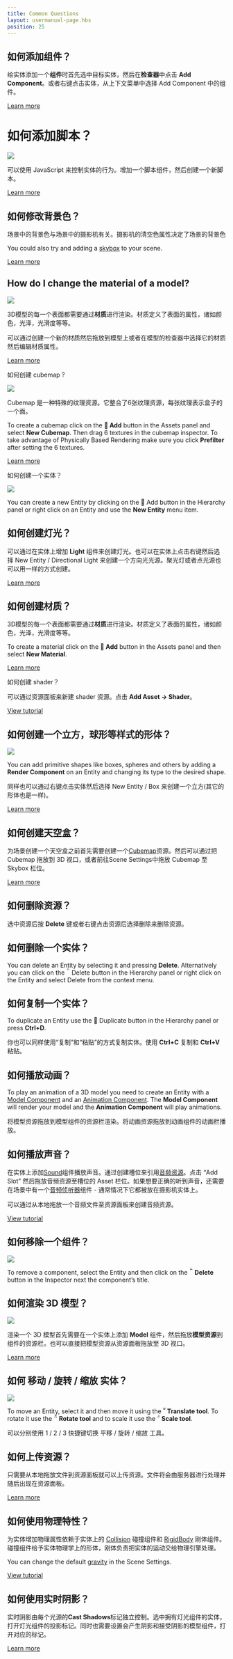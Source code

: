 ```yaml
---
title: Common Questions
layout: usermanual-page.hbs
position: 25
---
```


## 如何添加组件？

给实体添加一个**组件**时首先选中目标实体，然后在**检查器**中点击 **Add Component**。或者右键点击实体，从上下文菜单中选择 Add Component 中的组件。

[Learn more](https://developer.playcanvas.com/en/user-manual/packs/components/)

# 如何添加脚本？

<img src="https://playcanvas.com/static-assets/instructions/add-new-script.gif"/>

可以使用 JavaScript 来控制实体的行为。增加一个脚本组件，然后创建一个新脚本。

[Learn more](https://developer.playcanvas.com/en/user-manual/scripting/creating-new/)

## 如何修改背景色？

场景中的背景色与场景中的摄影机有关。摄影机的清空色属性决定了场景的背景色

You could also try and adding a [skybox](https://developer.playcanvas.com/en/user-manual/assets/cubemaps/) to your scene.

[Learn more](https://developer.playcanvas.com/en/user-manual/packs/components/camera/)

## How do I change the material of a model?

<img src="https://playcanvas.com/static-assets/instructions/change_material.gif"/>

3D模型的每一个表面都需要通过**材质**进行渲染。材质定义了表面的属性，诸如颜色，光泽，光滑度等等。

可以通过创建一个新的材质然后拖放到模型上或者在模型的检查器中选择它的材质然后编辑材质属性。

[Learn more](https://developer.playcanvas.com/en/user-manual/assets/materials/)

如何创建 cubemap ?

<img src="https://playcanvas.com/static-assets/instructions/new_cubemap.gif"/>

Cubemap 是一种特殊的纹理资源。它整合了6张纹理资源，每张纹理表示盒子的一个面。

To create a cubemap click on the **<span class="pc-icon">&#57632;</span> Add** button in the Assets panel and select **New Cubemap**. Then drag 6 textures in the cubemap inspector. To take advantage of Physically Based Rendering make sure you click **Prefilter** after setting the 6 textures.

[Learn more](https://developer.playcanvas.com/en/user-manual/assets/cubemaps/)

如何创建一个实体？

<img src="https://playcanvas.com/static-assets/instructions/new_entity.gif"/>

You can create a new Entity by clicking on the <span class="pc-icon">&#57632;</span> Add button in the Hierarchy panel or right click on an Entity and use the **New Entity** menu item.

## 如何创建灯光？

可以通过在实体上增加 **Light** 组件来创建灯光。也可以在实体上点击右键然后选择 New Entity / Directional Light 来创建一个方向光光源。聚光灯或者点光源也可以用一样的方式创建。

[Learn more](https://developer.playcanvas.com/en/user-manual/packs/components/light/)

## 如何创建材质？

3D模型的每一个表面都需要通过**材质**进行渲染。材质定义了表面的属性，诸如颜色，光泽，光滑度等等。

To create a material click on the **<span class="pc-icon">&#57632;</span> Add** button in the Assets panel and then select **New Material**.

[Learn more](https://developer.playcanvas.com/en/user-manual/assets/materials/)

如何创建 shader？

可以通过资源面板来新建 shader 资源。点击 **Add Asset -> Shader**。

[View tutorial](http://developer.playcanvas.com/en/tutorials/custom-shaders/)

## 如何创建一个立方，球形等样式的形体？

<img src="https://playcanvas.com/static-assets/instructions/new_box.gif"/>

You can add primitive shapes like boxes, spheres and others by adding a **Render Component** on an Entity and changing its type to the desired shape.

同样也可以通过右键点击实体然后选择 New Entity / Box 来创建一个立方(其它的形体也是一样)。

[Learn more](https://developer.playcanvas.com/en/user-manual/packs/components/render/)

## 如何创建天空盒？

为场景创建一个天空盒之前首先需要创建一个[Cubemap](http://developer.playcanvas.com/en/user-manual/assets/cubemaps/)资源。然后可以通过把 Cubemap 拖放到 3D 视口，或者前往Scene Settings中拖放 Cubemap 至 Skybox 栏位。

[Learn more](https://developer.playcanvas.com/en/user-manual/designer/settings/#skybox)

## 如何删除资源？

选中资源后按 **Delete** 键或者右键点击资源后选择删除来删除资源。

## 如何删除一个实体？

You can delete an Entity by selecting it and pressing **Delete**. Alternatively you can click on the <span class="pc-icon">&#57636;</span> Delete button in the Hierarchy panel or right click on the Entity and select Delete from the context menu.

## 如何复制一个实体？

To duplicate an Entity use the <span class="pc-icon">&#57638;</span> Duplicate button in the Hierarchy panel or press **Ctrl+D**.

你也可以同样使用“复制”和“粘贴”的方式复制实体。使用 **Ctrl+C** 复制和 **Ctrl+V** 粘贴。

## 如何播放动画？

To play an animation of a 3D model you need to create an Entity with a [Model Component](https://developer.playcanvas.com/en/user-manual/packs/components/model/) and an [Animation Component](https://developer.playcanvas.com/en/user-manual/packs/components/animation/). The **Model Component** will render your model and the **Animation Component** will play animations.

将模型资源拖放到模型组件的资源栏渲染。将动画资源拖放到动画组件的动画栏播放。

## 如何播放声音？

在实体上添加[Sound](https://developer.playcanvas.com/en/user-manual/packs/components/sound/)组件播放声音。通过创建槽位来引用[音频资源](https://developer.playcanvas.com/en/user-manual/assets/audio/)。点击 “Add Slot” 然后拖放音频资源至槽位的 Asset 栏位。如果想要正确的听到声音，还需要在场景中有一个[音频侦听器](https://developer.playcanvas.com/en/user-manual/packs/components/audiolistener/)组件 - 通常情况下它都被放在摄影机实体上。

可以通过从本地拖放一个音频文件至资源面板来创建音频资源。

[View tutorial](https://developer.playcanvas.com/en/tutorials/basic-audio/)

## 如何移除一个组件？

<img src="https://playcanvas.com/static-assets/instructions/remove_component.jpg" />

To remove a component, select the Entity and then click on the **<span class="pc-icon">&#57636;</span> Delete** button in the Inspector next the component’s title.

## 如何渲染 3D 模型？

<img src="https://playcanvas.com/static-assets/instructions/new_model.gif"/>

渲染一个 3D 模型首先需要在一个实体上添加 **Model** 组件，然后拖放**模型资源**到组件的资源栏。也可以直接把模型资源从资源面板拖放至 3D 视口。

[Learn more](https://developer.playcanvas.com/en/user-manual/packs/components/model/)

## 如何 移动 / 旋转 / 缩放 实体？

<img src="https://playcanvas.com/static-assets/instructions/transform.gif"/>

To move an Entity, select it and then move it using the **<span class="pc-icon">&#57617;</span> Translate tool**. To rotate it use the **<span class="pc-icon">&#57619;</span> Rotate tool** and to scale it use the **<span class="pc-icon">&#57618;</span> Scale tool**.

可以分别使用 1 / 2 / 3 快捷键切换 平移 / 旋转 / 缩放 工具。 

## 如何上传资源？

只需要从本地拖放文件到资源面板就可以上传资源。文件将会由服务器进行处理并随后出现在资源面板。

[Learn more](https://developer.playcanvas.com/en/user-manual/assets/importing/)

## 如何使用物理特性？

为实体增加物理属性依赖于实体上的 [Collision](https://developer.playcanvas.com/en/user-manual/packs/components/collision/) 碰撞组件和 [RigidBody](https://developer.playcanvas.com/en/user-manual/packs/components/rigidbody/) 刚体组件。碰撞组件给予实体物理学上的形体，刚体负责把实体的运动交给物理引擎处理。

You can change the default [gravity](https://developer.playcanvas.com/en/user-manual/designer/settings/#gravity) in the Scene Settings.

[View tutorial](https://developer.playcanvas.com/en/tutorials/collision-and-triggers/)

## 如何使用实时阴影？

实时阴影由每个光源的**Cast Shadows**标记独立控制。选中拥有灯光组件的实体，打开灯光组件的投影标记。同时也需要设置会产生阴影和接受阴影的模型组件，打开对应的标记。

[Learn more](https://developer.playcanvas.com/en/user-manual/graphics/lighting/shadows/)

